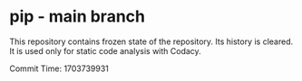 # pip - main branch

This repository contains frozen state of the repository.
Its history is cleared. It is used only for static code
analysis with Codacy.

Commit Time: 1703739931